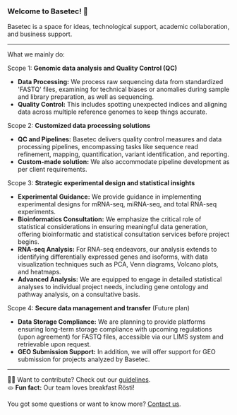 ### **Welcome to Basetec!** 👋

Basetec is a space for ideas, technological support, academic collaboration, and business support.

------

What we mainly do:

Scope 1: **Genomic data analysis and Quality Control (QC)**
   - **Data Processing:** We process raw sequencing data from standardized 'FASTQ' files, examining for technical biases or anomalies during sample and library preparation, as well as sequencing.
   - **Quality Control:** This includes spotting unexpected indices and aligning data across multiple reference genomes to keep things accurate.

Scope 2: **Customized data processing solutions**
   - **QC and Pipelines:** Basetec delivers quality control measures and data processing pipelines, encompassing tasks like sequence read refinement, mapping, quantification, variant identification, and reporting.
   - **Custom-made solution:** We also accommodate pipeline development as per client requirements.

Scope 3: **Strategic experimental design and statistical insights**
   - **Experimental Guidance:** We provide guidance in implementing experimental designs for mRNA-seq, miRNA-seq, and total RNA-seq experiments.
   - **Bioinformatics Consultation:** We emphasize the critical role of statistical considerations in ensuring meaningful data generation, offering bioinformatic and statistical consultation services before project begins.
   - **RNA-seq Analysis:** For RNA-seq endeavors, our analysis extends to identifying differentially expressed genes and isoforms, with data visualization techniques such as PCA, Venn diagrams, Volcano plots, and heatmaps.
   - **Advanced Analysis:** We are equipped to engage in detailed statistical analyses to individual project needs, including gene ontology and pathway analysis, on a consultative basis.

Scope 4: **Secure data management and transfer** (Future plan)
   - **Data Storage Compliance:** We are planning to provide platforms ensuring long-term storage compliance with upcoming regulations (upon agreement) for FASTQ files, accessible via our LIMS system and retrievable upon request.
   - **GEO Submission Support:** In addition, we will offer support for GEO submission for projects analyzed by Basetec.

-----

👩‍💻 Want to contribute? Check out our [guidelines](#).<br>
🫓 **Fun fact:** Our team loves breakfast Rösti!<br>

You got some questions or want to know more? [Contact us](#).
